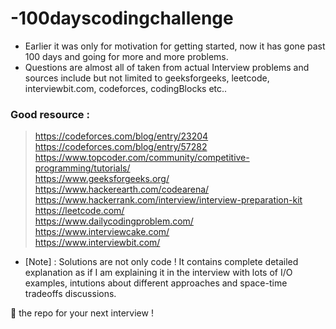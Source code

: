 # -100dayscodingchallenge

* Earlier it was only for motivation for getting started, now it has gone past 100 days and going for more and more problems.     
* Questions are almost all of taken from actual Interview problems and sources include but not limited to geeksforgeeks, leetcode, interviewbit.com, codeforces, codingBlocks etc..


### Good resource :   
> https://codeforces.com/blog/entry/23204  
> https://codeforces.com/blog/entry/57282   
> https://www.topcoder.com/community/competitive-programming/tutorials/     
> https://www.geeksforgeeks.org/    
> https://www.hackerearth.com/codearena/   
> https://www.hackerrank.com/interview/interview-preparation-kit    
> https://leetcode.com/    
> https://www.dailycodingproblem.com/    
> https://www.interviewcake.com/    
> https://www.interviewbit.com/     

* [Note] : Solutions are not only code ! It contains complete detailed explanation as if I am explaining it in the interview with lots of I/O examples, intutions about different approaches and space-time tradeoffs discussions.    
      
🌟 the repo for your next interview !  
